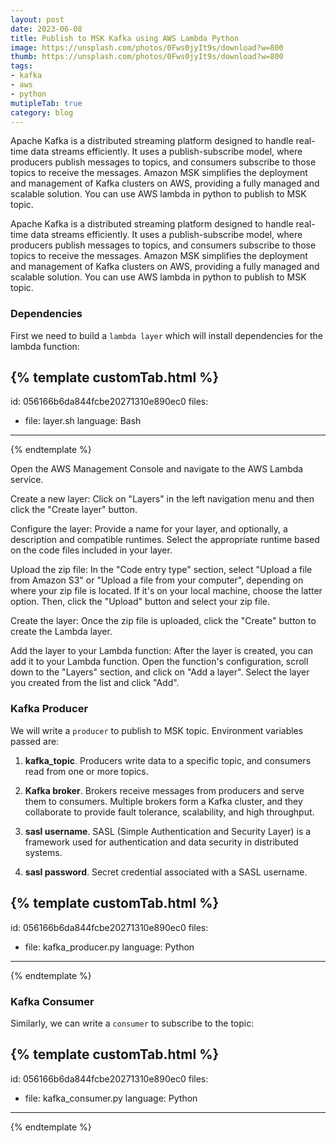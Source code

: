 ```yaml
---
layout: post
date: 2023-06-08
title: Publish to MSK Kafka using AWS Lambda Python
image: https://unsplash.com/photos/0Fws0jyIt9s/download?w=800
thumb: https://unsplash.com/photos/0Fws0jyIt9s/download?w=800
tags:
- kafka
- aws
- python
mutipleTab: true
category: blog
---
```


Apache Kafka is a distributed streaming platform designed to handle real-time data streams efficiently. It uses a publish-subscribe model, where producers publish messages to topics, and consumers subscribe to those topics to receive the messages. Amazon MSK simplifies the deployment and management of Kafka clusters on AWS, providing a fully managed and scalable solution. You can use AWS lambda in python to publish to MSK topic.<!-- truncate_here -->

Apache Kafka is a distributed streaming platform designed to handle real-time data streams efficiently. It uses a publish-subscribe model, where producers publish messages to topics, and consumers subscribe to those topics to receive the messages. Amazon MSK simplifies the deployment and management of Kafka clusters on AWS, providing a fully managed and scalable solution. You can use AWS lambda in python to publish to MSK topic.

### Dependencies

First we need to build a `lambda layer` which will install dependencies for the lambda function:

{% template  customTab.html %}
---
id: 056166b6da844fcbe20271310e890ec0
files:
  - file: layer.sh
    language: Bash
---
{% endtemplate %}

Open the AWS Management Console and navigate to the AWS Lambda service.

Create a new layer: Click on "Layers" in the left navigation menu and then click the "Create layer" button.

Configure the layer: Provide a name for your layer, and optionally, a description and compatible runtimes. Select the appropriate runtime based on the code files included in your layer.

Upload the zip file: In the "Code entry type" section, select "Upload a file from Amazon S3" or "Upload a file from your computer", depending on where your zip file is located. If it's on your local machine, choose the latter option. Then, click the "Upload" button and select your zip file.

Create the layer: Once the zip file is uploaded, click the "Create" button to create the Lambda layer.

Add the layer to your Lambda function: After the layer is created, you can add it to your Lambda function. Open the function's configuration, scroll down to the "Layers" section, and click on "Add a layer". Select the layer you created from the list and click "Add".


### Kafka Producer

We will write a `producer` to publish to MSK topic. Environment variables passed are: 

1. **kafka_topic**. Producers write data to a specific topic, and consumers read from one or more topics.

2. **Kafka broker**. Brokers receive messages from producers and serve them to consumers. Multiple brokers form a Kafka cluster, and they collaborate to provide fault tolerance, scalability, and high throughput.

3. **sasl username**. SASL (Simple Authentication and Security Layer) is a framework used for authentication and data security in distributed systems. 

4. **sasl password**. Secret credential associated with a SASL username. 

{% template  customTab.html %}
---
id: 056166b6da844fcbe20271310e890ec0
files:
  - file: kafka_producer.py
    language: Python
---
{% endtemplate %}

### Kafka Consumer

Similarly, we can write a `consumer` to subscribe to the topic: 

{% template  customTab.html %}
---
id: 056166b6da844fcbe20271310e890ec0
files:
  - file: kafka_consumer.py
    language: Python
---
{% endtemplate %}
